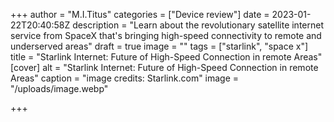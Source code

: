 +++
author = "M.I.Titus"
categories = ["Device review"]
date = 2023-01-22T20:40:58Z
description = "Learn about the revolutionary satellite internet service from SpaceX that's bringing high-speed connectivity to remote and underserved areas"
draft = true
image = ""
tags = ["starlink", "space x"]
title = "Starlink Internet: Future of High-Speed Connection in remote Areas"
[cover]
alt = "Starlink Internet: Future of High-Speed Connection in remote Areas"
caption = "image credits: Starlink.com"
image = "/uploads/image.webp"

+++
